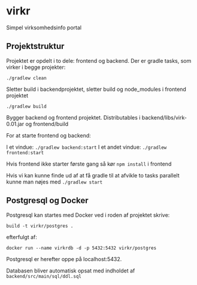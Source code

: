 # virkr
Simpel virksomhedsinfo portal

## Projektstruktur
Projektet er opdelt i to dele: frontend og backend. Der er gradle tasks, som virker i begge projekter:

    ./gradlew clean

Sletter build i backendprojektet, sletter build og node_modules i frontend projektet

    ./gradlew build

Bygger backend og frontend projektet. Distributables i backend/libs/virk-0.01.jar og frontend/build

For at starte frontend og backend:

I et vindue: `./gradlew backend:start`
I et andet vindue: `./gradlew frontend:start`      

Hvis frontend ikke starter første gang så kør `npm install` i frontend  

Hvis vi kan kunne finde ud af at få gradle til at afvikle to tasks parallelt kunne man nøjes med `./gradlew start` 


## Postgresql og Docker
Postgresql kan startes med Docker ved i roden af projektet skrive:

    build -t virkr/postgres .

efterfulgt af:

    docker run --name virkrdb -d -p 5432:5432 virkr/postgres

Postgresql er herefter oppe på localhost:5432.

Databasen bliver automatisk opsat med indholdet af `backend/src/main/sql/ddl.sql`        
